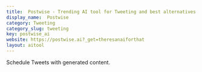 ```yaml
---
title:  Postwise - Trending AI tool for Tweeting and best alternatives
display_name:  Postwise
category: Tweeting
category_slug: tweeting
key: postwise_ai
website: https://postwise.ai?_get=theresanaiforthat
layout: aitool
---
```


Schedule Tweets with generated content.
